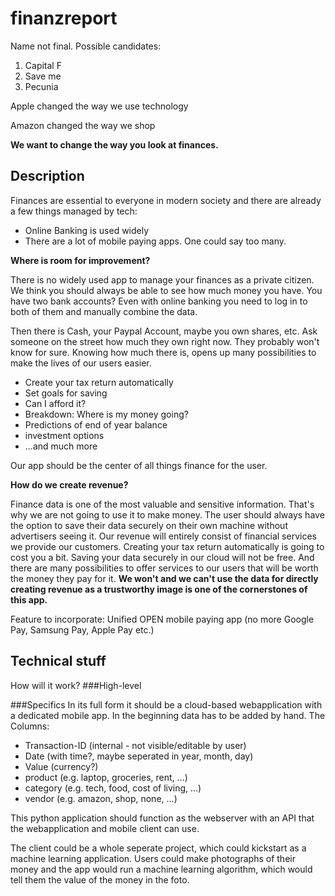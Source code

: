 # finanzreport
Name not final. Possible candidates:
1. Capital F
2. Save me
3. Pecunia

Apple changed the way we use technology

Amazon changed the way we shop

**We want to change the way you look at finances.**
## Description
Finances are essential to everyone in modern society and there are already a few things managed by tech:
* Online Banking is used widely
* There are a lot of mobile paying apps. One could say too many.

**Where is room for improvement?**

There is no widely used app to manage your finances as a private citizen.
We think you should always be able to see how much money you have.
You have two bank accounts?
Even with online banking you need to log in to both of them and manually combine the data.

Then there is Cash, your Paypal Account, maybe you own shares, etc.
Ask someone on the street how much they own right now. They probably won't know for sure.
Knowing how much there is, opens up many possibilities to make the lives of our users easier.
* Create your tax return automatically
* Set goals for saving
* Can I afford it?
* Breakdown: Where is my money going?
* Predictions of end of year balance
* investment options
* ...and much more

Our app should be the center of all things finance for the user.

**How do we create revenue?**

Finance data is one of the most valuable and sensitive information.
That's why we are not going to use it to make money.
The user should always have the option to save their data securely on their own machine without advertisers seeing it.
Our revenue will entirely consist of financial services we provide our customers.
Creating your tax return automatically is going to cost you a bit.
Saving your data securely in our cloud will not be free.
And there are many possibilities to offer services to our users that will be worth the money they pay for it.
**We won't and we can't use the data for directly creating revenue as a trustworthy image is one of the cornerstones of this app.**

Feature to incorporate:
Unified OPEN mobile paying app (no more Google Pay, Samsung Pay, Apple Pay etc.)


## Technical stuff
How will it work?
###High-level


###Specifics
In its full form it should be a cloud-based webapplication with a dedicated mobile app.
In the beginning data has to be added by hand.
The Columns:
- Transaction-ID (internal - not visible/editable by user)
- Date (with time?, maybe seperated in year, month, day)
- Value (currency?)
- product (e.g. laptop, groceries, rent, ...)
- category (e.g. tech, food, cost of living, ...)
- vendor (e.g. amazon, shop, none, ...)

This python application should function as the webserver with an API that the webapplication and mobile client can use.

The client could be a whole seperate project, which could kickstart as a machine learning application.
Users could make photographs of their money and the app would run a machine learning algorithm, which would tell them the value of the money in the foto.
